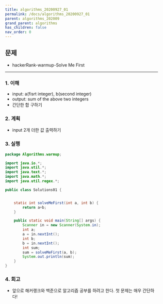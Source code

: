 ```yaml
---
title: algorithms_20200927_01
permalink: /docs/algorithms_20200927_01
parent: algorithms_202009
grand_parent: algorithms
has_children: false
nav_order: 0
---
```


## 문제

- hackerRank-warmup-Solve Me First

---

### 1. 이해

- input: a(fisrt integer), b(second integer)
- output: sum of the above two integers
- 간단한 합 구하기

### 2. 계획

- input 2개 더한 값 출력하기

### 3. 실행

```java
package Algorithms.warmup;

import java.io.*;
import java.util.*;
import java.text.*;
import java.math.*;
import java.util.regex.*;

public class Solutions01 {


    static int solveMeFirst(int a, int b) {
        return a+b;
    }

    public static void main(String[] args) {
        Scanner in = new Scanner(System.in);
        int a;
        a = in.nextInt();
        int b;
        b = in.nextInt();
        int sum;
        sum = solveMeFirst(a, b);
        System.out.println(sum);
    }
}

```

### 4. 회고

- 앞으로 해커랭크와 백준으로 알고리즘 공부를 하려고 한다. 첫 문제는 매우 간단하다!

